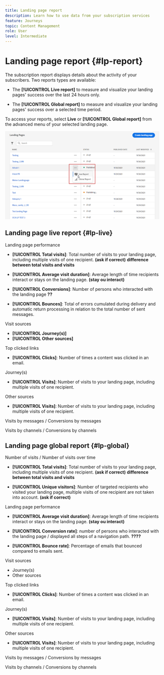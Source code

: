 ```yaml
---
title: Landing page report
description: Learn how to use data from your subscription services
feature: Journeys
topic: Content Management
role: User
level: Intermediate
---
```

# Landing page report {#lp-report}

The subscription report displays details about the activity of your subscribers. Two reports types are available:

* The **[!UICONTROL Live report]** to measure and visualize your landing pages' success over the last 24 hours only.

* The **[!UICONTROL Global report]** to measure and visualize your landing pages' success over a selected time period.

To access your reports, select **Live** or **[!UICONTROL Global report]** from the advanced menu of your selected landing page.

![](../assets/subscription_report_5.png)

## Landing page live report {#lp-live}

Landing page performance

* **[!UICONTROL Total visits]**: Total number of visits to your landing page, including multiple visits of one recipient. **(ask if correct)** **difference between total visits and visits**

* **[!UICONTROL Average visit duration]**: Average length of time recipients interact or stays on the landing page. **(stay ou interact)**

* **[!UICONTROL Conversions]**: Number of persons who interacted with the landing page **??**

* **[!UICONTROL Bounces]**: Total of errors cumulated during delivery and automatic return processing in relation to the total number of sent messages.

Visit sources

* **[!UICONTROL Journey(s)]**
* **[!UICONTROL Other sources]**

Top clicked links

* **[!UICONTROL Clicks]**: Number of times a content was clicked in an email.

Journey(s)

* **[!UICONTROL Visits]**: Number of visits to your landing page, including multiple visits of one recipient.

Other sources

* **[!UICONTROL Visits]**: Number of visits to your landing page, including multiple visits of one recipient.

Visits by messages / Conversions by messages

Visits by channels / Conversions by channels

## Landing page global report {#lp-global}

Number of visits / Number of visits over time

* **[!UICONTROL Total visits]**: Total number of visits to your landing page, including multiple visits of one recipient. **(ask if correct)** **difference between total visits and visits**

* **[!UICONTROL Unique visitors]**: Number of targeted recipients who visited your landing page, multiple visits of one recipient are not taken into account. **(ask if correct)**

Landing page performance

* **[!UICONTROL Average visit duration]**: Average length of time recipients interact or stays on the landing page. **(stay ou interact)**

* **[!UICONTROL Conversion rate]**: number of persons who interacted with the landing page / displayed all steps of a navigation path. **????**

* **[!UICONTROL Bounce rate]**: Percentage of emails that bounced compared to emails sent.


Visit sources

* Journey(s)
* Other sources

Top clicked links

* **[!UICONTROL Clicks]**: Number of times a content was clicked in an email.

Journey(s)

* **[!UICONTROL Visits]**: Number of visits to your landing page, including multiple visits of one recipient.

Other sources

* **[!UICONTROL Visits]**: Number of visits to your landing page, including multiple visits of one recipient.

Visits by messages / Conversions by messages

Visits by channels / Conversions by channels
